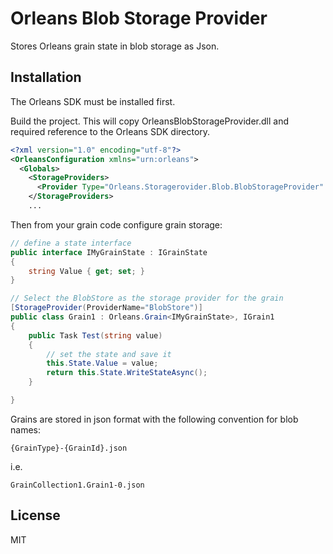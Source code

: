 # Orleans Blob Storage Provider

Stores Orleans grain state in blob storage as Json.

## Installation

The Orleans SDK must be installed first.

Build the project. This will copy OrleansBlobStorageProvider.dll and required reference to the Orleans SDK directory.

```xml
<?xml version="1.0" encoding="utf-8"?>
<OrleansConfiguration xmlns="urn:orleans">
  <Globals>
    <StorageProviders>
      <Provider Type="Orleans.Storagerovider.Blob.BlobStorageProvider" Name="BlobStore" DataConnectionString="UseDevelopmentStorage=true" ContainerName="grainstate"/>
    </StorageProviders>
    ...
```

Then from your grain code configure grain storage:

```cs
// define a state interface
public interface IMyGrainState : IGrainState
{
    string Value { get; set; }
}

// Select the BlobStore as the storage provider for the grain
[StorageProvider(ProviderName="BlobStore")]
public class Grain1 : Orleans.Grain<IMyGrainState>, IGrain1
{
    public Task Test(string value)
    {
    	// set the state and save it
        this.State.Value = value;
        return this.State.WriteStateAsync();
    }

}
```

Grains are stored in json format with the following convention for blob names:

```
{GrainType}-{GrainId}.json
```

i.e.

```
GrainCollection1.Grain1-0.json
```

## License

MIT